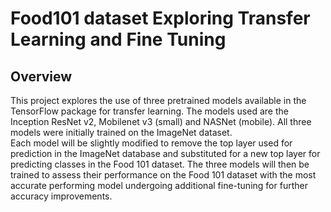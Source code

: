 # Food101 dataset Exploring Transfer Learning and Fine Tuning

## Overview

This project explores the use of three pretrained models available in the TensorFlow package for transfer learning. The models used are the Inception ResNet v2, Mobilenet v3 (small) and NASNet (mobile). All three models were initially trained on the ImageNet dataset.  
Each model will be slightly modified to remove the top layer used for prediction in the ImageNet database and substituted for a new top layer for predicting classes in the Food 101 dataset. The three models will then be trained to assess their performance on the Food 101 dataset with the most accurate performing model undergoing additional fine-tuning for further accuracy improvements. 
